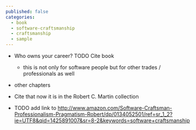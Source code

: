 ```yaml
---
published: false
categories:
  - book
  - software-craftsmanship
  - craftsmanship
  - sample
---
```


* Who owns your career? TODO Cite book
  * this is not only for software people but for other trades / professionals as well
* other chapters

* Cite that now it is in the Robert C. Martin collection

* TODO add link to http://www.amazon.com/Software-Craftsman-Professionalism-Pragmatism-Robert/dp/0134052501/ref=sr_1_2?ie=UTF8&qid=1425891007&sr=8-2&keywords=software+craftsmanship
